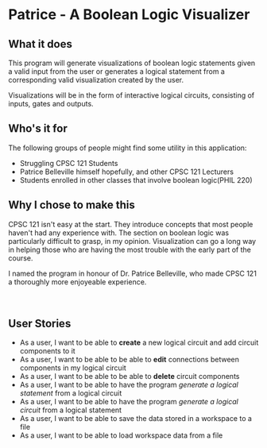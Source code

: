 # Patrice - A Boolean Logic Visualizer

## What it does
This program will generate visualizations of boolean logic statements given a 
valid input from the user or generates a logical statement from a corresponding
valid visualization created by the user.

Visualizations will be in the form of interactive logical circuits, 
consisting of inputs, gates and outputs.


## Who's it for
The following groups of people might find some utility in this application:
- Struggling CPSC 121 Students
- Patrice Belleville himself hopefully, and other CPSC 121 Lecturers
- Students enrolled in other classes that involve boolean logic(PHIL 220)

## Why I chose to make this
CPSC 121 isn't easy at the start. They introduce concepts that most people
haven't had any experience with. The section on boolean logic was particularly
difficult to grasp, in my opinion. Visualization can go a long way in helping 
those who are having the most trouble with the early part of the course. 

I named the program in honour of Dr. Patrice Belleville, who made CPSC 121
a thoroughly more enjoyeable experience. <br> </br> <br>

## User Stories
- As a user,  I want to be able to **create** a new logical circuit and add circuit components to it
- As a user,  I want to be able to be able to **edit** connections between components in my logical circuit
- As a user,  I want to be able to be able to **delete** circuit components
- As a user,  I want to be able to have the program *generate a logical statement* from a logical circuit
- As a user,  I want to be able to have the program *generate a logical circuit* from a logical statement
- As a user, I want to be able to save the data stored in a workspace to a file
- As a user, I want to be able to load workspace data from a file